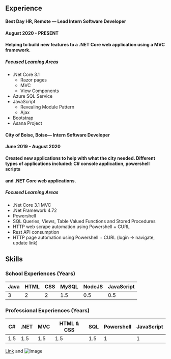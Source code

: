 ## Experience
#### Best Day HR, Remote — Lead Intern Software Developer
#### August 2020 - PRESENT 
#### Helping to build new features to a .NET Core web application using a MVC framework. 
##### Focused Learning Areas
- .Net Core 3.1 
  - Razor pages 
  - MVC
  - View Components
- Azure SQL Service 
- JavaScript
  - Revealing Module Pattern 
  - Ajax
- Bootstrap
- Asana Project

#### City of Boise, Boise— Intern Software Developer 
#### June 2019 - August 2020  
#### Created new applications to help with what the city needed. Different types of applications included: C# console application, powershell scripts 
#### and .NET Core web applications.  
##### Focused Learning Areas
- .Net Core 3.1 MVC
- .Net Framework 4.72
- Powershell
- SQL Queries, Views, Table Valued Functions and Stored Procedures
- HTTP web scrape automation using Powershell + CURL
- Rest API consumption
- HTTP page automation using Powershell + CURL  (login -> navigate, update link) 


## Skills

### School Experiences (Years)

Java         | HTML        | CSS            | MySQL             | NodeJS     | JavaScript   
------------ | ------------- | ------------- | ------------- | ------------- | ------------- 
3 | 2 | 2  | 1.5 | 0.5 | 0.5 |

### Professional Experiences (Years)

C#         | .NET        | MVC            | HTML & CSS             | SQL     | Powershell |  JavaScript
------------ | ------------- | ------------- | ------------- | ------------- | ------------- | ------------- 
1.5 | 1.5 | 1.5  | 1.5 | 1.5 | 1 | 1 |


[Link]() and ![Image]()
```

